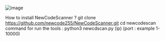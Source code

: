 ![image](https://github.com/newcode255/NewCodeScanner/assets/169617507/764bfef3-bd1e-4592-a490-f51acbc4909b)

How to install NewCodeScanner ?
git clone https://github.com/newcode255/NewCodeScanner.git
cd newcodescan
command for run the tools :
python3 newcdscan.py (ip) (port : example 1-10000)
